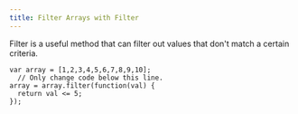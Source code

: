 ```yaml
---
title: Filter Arrays with Filter
---
```

Filter is a useful method that can filter out values that don't match a certain criteria.

    var array = [1,2,3,4,5,6,7,8,9,10];
      // Only change code below this line.
    array = array.filter(function(val) {
      return val <= 5;
    });